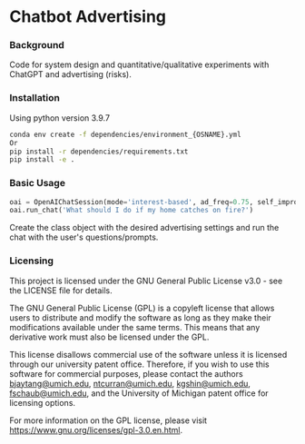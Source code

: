 # Chatbot Advertising

### Background

Code for system design and quantitative/qualitative experiments with ChatGPT and advertising (risks).

### Installation
Using python version 3.9.7
```bash
conda env create -f dependencies/environment_{OSNAME}.yml
Or
pip install -r dependencies/requirements.txt
pip install -e .
```

### Basic Usage

```python
oai = OpenAIChatSession(mode='interest-based', ad_freq=0.75, self_improvement=0, verbose=False)
oai.run_chat('What should I do if my home catches on fire?')
```
Create the class object with the desired advertising settings and run the chat with the user's questions/prompts.

### Licensing

This project is licensed under the GNU General Public License v3.0 - see the LICENSE file for details.

The GNU General Public License (GPL) is a copyleft license that allows users to distribute and modify the software as long as they make their modifications available under the same terms. This means that any derivative work must also be licensed under the GPL.

This license disallows commercial use of the software unless it is licensed through our university patent office. Therefore, if you wish to use this software for commercial purposes, please contact the authors bjaytang@umich.edu, ntcurran@umich.edu, kgshin@umich.edu, fschaub@umich.edu, and the University of Michigan patent office for licensing options.

For more information on the GPL license, please visit https://www.gnu.org/licenses/gpl-3.0.en.html.
